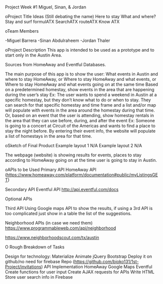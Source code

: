 Project Week #1
Miguel, Sinan, & Jordan


oProject Title Ideas (Still debating the name)
Here to stay
What and where?
Stay and surf
formulATX
SearchATX
routeATX
Know ATX



oTeam Members

-Miguel  Barrera
-Sinan Abdulraheem
-Jordan Thaler

oProject Description
This app is intended to be used as a prototype and to start only in the Austin Area.

Sources from HomeAway and Eventful Databases.

The main purpose of this app is to show the user:
What events in Austin and where to stay HomeAway, or
Where to stay HomeAway and what events, or
Where to stay HomeAway and what events going on at the same time
Based on a predetermined homestay, show events in the area that are happening during the user’s stay
Ex: The user wants to spend a weekend in Austin at a specific homestay, but they don’t know what to do or when to stay. They can search for that specific homestay and time frame and a list and/or map will populate with events in the area around the homestay during that time.
Or, based on an event that the user is attending, show homestay rentals in the area that they can use before, during, and after the event
Ex: Someone is going to a concert at Circuit of the  Americas and wants to find a place to stay the night before. By entering their event info, the website will populate a list of homestays in the area for that time.


oSketch of Final Product
Example layout 1
N/A
Example layout 2
N/A

The webpage (website) is showing results for events, places to stay according to HomeAway going on at the time user is going to stay in Austin.

oAPIs to be Used
Primary API
HomeAway API (https://www.homeaway.com/platform/documentation#public/myListingsGET)  

Secondary API
Eventful API
http://api.eventful.com/docs 

Optional APIs

Third API
Using Google maps API to show the results, if using a 3rd API is too complicated just show in a table the list of the suggestions.

Neighborhood  APIs (in case we need them)
https://www.programmableweb.com/api/neighborhood

https://www.neighborhoodscout.com/tx/austin

O Rough Breakdown of Tasks 

Design for technology:
Materialize
Animate
jQuery
Bootstrap
Deploy it on github/no need for firebase 
Repo (https://github.com/bioko131/1st-Project/invitations)
API Implementation
HomeAway
Google Maps
Eventful
Create functions for user input
Create AJAX requests for APIs
Write HTML
Store user search info in Firebase
